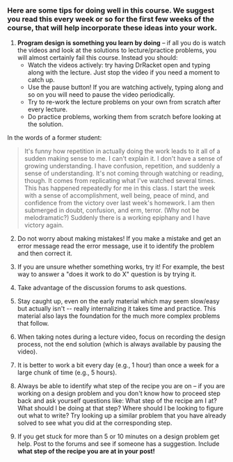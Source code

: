 ### Here are some tips for doing well in this course. We suggest you read this every week or so for the first few weeks of the course, that will help incorporate these ideas into your work.

1. **Program design is something you learn by doing** – if all you do is watch the videos and look at the solutions to lecture/practice problems, you will almost certainly fail this course. Instead you should: 
    - Watch the videos actively: try having DrRacket open and typing along with the lecture. Just stop the video if you need a moment to catch up.
    - Use the pause button! If you are watching actively, typing along and so on you will need to pause the video periodically.
    - Try to re-work the lecture problems on your own from scratch after every lecture.
    - Do practice problems, working them from scratch before looking at the solution. 

In the words of a former student:
> It's funny how repetition in actually doing the work leads to it all of a sudden making sense to me. I can't explain it. I don't have a sense of growing understanding. I have confusion, repetition, and suddenly a sense of understanding. It's not coming through watching or reading, though. It comes from replicating what I've watched several times. This has happened repeatedly for me in this class. I start the week with a sense of accomplishment, well being, peace of mind, and confidence from the victory over last week's homework. I am then submerged in doubt, confusion, and erm, terror. (Why not be melodramatic?) Suddenly there is a working epiphany and I have victory again.

2. Do not worry about making mistakes! If you make a mistake and get an error message read the error message, use it to identify the problem and then correct it.

3. If you are unsure whether something works, try it! For example, the best way to answer a "does it work to do X" question is by trying it. 

4. Take advantage of the discussion forums to ask questions.

5. Stay caught up, even on the early material which may seem slow/easy but actually isn't -- really internalizing it takes time and practice. This material also lays the foundation for the much more complex problems that follow. 

6. When taking notes during a lecture video, focus on recording the design process, not the end solution (which is always available by pausing the video). 

7. It is better to work a bit every day (e.g., 1 hour) than once a week for a large chunk of time (e.g., 5 hours). 

8. Always be able to identify what step of the recipe you are on – if you are working on a design problem and you don't know how to proceed step back and ask yourself questions like: What step of the recipe am I at? What should I be doing at that step? Where should I be looking to figure out what to write? Try looking up a similar problem that you have already solved to see what you did at the corresponding step. 

9. If you get stuck for more than 5 or 10 minutes on a design problem get help. Post to the forums and see if someone has a suggestion. Include **what step of the recipe you are at in your post!**
